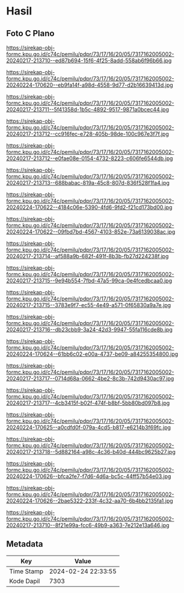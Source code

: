 # Hasil

## Foto C Plano

https://sirekap-obj-formc.kpu.go.id/c74c/pemilu/pdpr/73/17/16/20/05/7317162005002-20240217-213710--ed87b694-15f6-4f25-8add-558ab6f96b66.jpg

https://sirekap-obj-formc.kpu.go.id/c74c/pemilu/pdpr/73/17/16/20/05/7317162005002-20240224-170620--eb9fa14f-a98d-4558-9d77-d2b16639413d.jpg

https://sirekap-obj-formc.kpu.go.id/c74c/pemilu/pdpr/73/17/16/20/05/7317162005002-20240217-213711--5f41358d-1b5c-4892-9517-9871a0bcec44.jpg

https://sirekap-obj-formc.kpu.go.id/c74c/pemilu/pdpr/73/17/16/20/05/7317162005002-20240217-213712--cc916fec-e728-405b-98de-100c967e3f7f.jpg

https://sirekap-obj-formc.kpu.go.id/c74c/pemilu/pdpr/73/17/16/20/05/7317162005002-20240217-213712--e0fae08e-0154-4732-8223-c606fe6544db.jpg

https://sirekap-obj-formc.kpu.go.id/c74c/pemilu/pdpr/73/17/16/20/05/7317162005002-20240217-213713--688babac-819a-45c8-807d-836f528f1fa4.jpg

https://sirekap-obj-formc.kpu.go.id/c74c/pemilu/pdpr/73/17/16/20/05/7317162005002-20240224-170622--4184c06e-5390-4fd6-9fd2-f21cd173bd00.jpg

https://sirekap-obj-formc.kpu.go.id/c74c/pemilu/pdpr/73/17/16/20/05/7317162005002-20240224-170622--09fbd7bd-4567-4103-852e-73a6139038ac.jpg

https://sirekap-obj-formc.kpu.go.id/c74c/pemilu/pdpr/73/17/16/20/05/7317162005002-20240217-213714--af588a9b-682f-491f-8b3b-fb27d224238f.jpg

https://sirekap-obj-formc.kpu.go.id/c74c/pemilu/pdpr/73/17/16/20/05/7317162005002-20240217-213715--9e94b554-7fbd-47a5-99ca-0e4fcedbcaa0.jpg

https://sirekap-obj-formc.kpu.go.id/c74c/pemilu/pdpr/73/17/16/20/05/7317162005002-20240217-213715--3783e9f7-ec55-4e49-a571-0f65830a9a7e.jpg

https://sirekap-obj-formc.kpu.go.id/c74c/pemilu/pdpr/73/17/16/20/05/7317162005002-20240217-213716--db23cbb9-3a24-42d3-9947-55fa116cde8b.jpg

https://sirekap-obj-formc.kpu.go.id/c74c/pemilu/pdpr/73/17/16/20/05/7317162005002-20240224-170624--61bb6c02-e00a-4737-be09-a84255354800.jpg

https://sirekap-obj-formc.kpu.go.id/c74c/pemilu/pdpr/73/17/16/20/05/7317162005002-20240217-213717--0714d68a-0662-4be2-8c3b-742d9430ac97.jpg

https://sirekap-obj-formc.kpu.go.id/c74c/pemilu/pdpr/73/17/16/20/05/7317162005002-20240217-213717--4cb3415f-b02f-474f-b8bf-5bb80bd097b8.jpg

https://sirekap-obj-formc.kpu.go.id/c74c/pemilu/pdpr/73/17/16/20/05/7317162005002-20240224-170625--a0cdfd0f-079a-4cd5-b817-e6214b3f69fc.jpg

https://sirekap-obj-formc.kpu.go.id/c74c/pemilu/pdpr/73/17/16/20/05/7317162005002-20240217-213718--5d882164-a98c-4c36-b40d-444bc9625b27.jpg

https://sirekap-obj-formc.kpu.go.id/c74c/pemilu/pdpr/73/17/16/20/05/7317162005002-20240224-170626--bfca2fe7-f7d6-4d6a-bc5c-44ff57b54e03.jpg

https://sirekap-obj-formc.kpu.go.id/c74c/pemilu/pdpr/73/17/16/20/05/7317162005002-20240224-170626--2bae5322-233f-4c32-aa70-6b4bb2135fa1.jpg

https://sirekap-obj-formc.kpu.go.id/c74c/pemilu/pdpr/73/17/16/20/05/7317162005002-20240217-213710--8f21e99a-fcc6-49b9-a363-7e212e13a646.jpg


## Metadata

| Key        | Value               |
| ---------- | ------------------- |
| Time Stamp | 2024-02-24 22:33:55 |
| Kode Dapil | 7303                |



